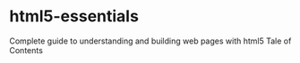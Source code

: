 # html5-essentials
Complete guide to understanding and building web pages with html5
Tale of Contents
